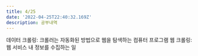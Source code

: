```yaml
---
title: 4/25
date: '2022-04-25T22:40:32.169Z'
description: 공부내역
---
```


데이터 크롤링: 크롤러는 자동화된 방법으로 웹을 탐색하는 컴퓨터 프로그램
웹 크롤링: 웹 서비스 내 정보를 수집하는 일
